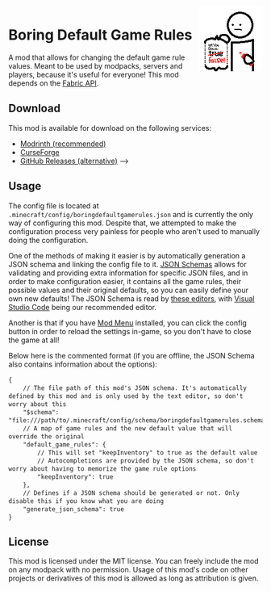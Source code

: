 <img src="./src/main/resources/assets/boringdefaultgamerules/icon.png" align="right" width="128px"/>

# Boring Default Game Rules

A mod that allows for changing the default game rule values. Meant to be used by modpacks, servers and players, because it's useful for everyone! This mod depends on the [Fabric API](https://modrinth.com/mod/fabric-api). 

## Download

This mod is available for download on the following services:

- [Modrinth (recommended)](https://modrinth.com/mod/boring-default-game-rules)
- [CurseForge](https://www.curseforge.com/minecraft/mc-mods/boring-default-game-rules)
- [GitHub Releases (alternative)](https://github.com/EnnuiL/BoringDefaultGameRules/releases)
-->

## Usage

The config file is located at `.minecraft/config/boringdefaultgamerules.json` and is currently the only way of configuring this mod. Despite that, we attempted to make the configuration process very painless for people who aren't used to manually doing the configuration.

One of the methods of making it easier is by automatically generation a JSON schema and linking the config file to it. [JSON Schemas](https://json-schema.org/) allows for validating and providing extra information for specific JSON files, and in order to make configuration easier, it contains all the game rules, their possible values and their original defaults, so you can easily define your own new defaults! The JSON Schema is read by [these editors](https://json-schema.org/implementations.html#editors), with [Visual Studio Code](https://code.visualstudio.com/) being our recommended editor.

Another is that if you have [Mod Menu](https://modrinth.com/mod/modmenu) installed, you can click the config button in order to reload the settings in-game, so you don't have to close the game at all!

Below here is the commented format (if you are offline, the JSON Schema also contains information about the options):

```jsonc
{
    // The file path of this mod's JSON schema. It's automatically defined by this mod and is only used by the text editor, so don't worry about this
    "$schema": "file:///path/to/.minecraft/config/schema/boringdefaultgamerules.schema.json",
    // A map of game rules and the new default value that will override the original
    "default_game_rules": {
        // This will set "keepInventory" to true as the default value
        // Autocompletions are provided by the JSON schema, so don't worry about having to memorize the game rule options
        "keepInventory": true
    },
    // Defines if a JSON schema should be generated or not. Only disable this if you know what you are doing
    "generate_json_schema": true
}
```

## License

This mod is licensed under the MIT license. You can freely include the mod on any modpack with no permission. Usage of this mod's code on other projects or derivatives of this mod is allowed as long as attribution is given.
